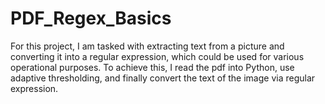 # PDF_Regex_Basics
For this project, I am tasked with extracting text from a picture and converting it into a regular expression, which could be used for various operational purposes. 
To achieve this, I read the pdf into Python, use adaptive thresholding, and finally convert the text of the image via regular expression. 
